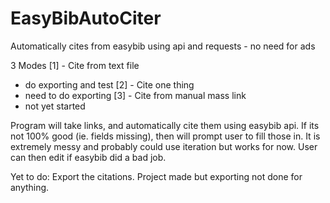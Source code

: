 # EasyBibAutoCiter
Automatically cites from easybib using api and requests - no need for ads 

3 Modes
[1] - Cite from text file
- do exporting and test
[2] - Cite one thing
- need to do exporting
[3] - Cite from manual mass link
- not yet started

Program will take links, and automatically cite them using easybib api. If its not 100% good (ie. fields missing), then will prompt user to fill those in. It is extremely messy and probably could use iteration but works for now. User can then edit if easybib did a bad job. 

Yet to do:
Export the citations. Project made but exporting not done for anything.
